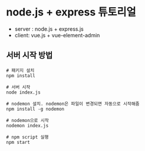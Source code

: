 # node.js + express 튜토리얼

- server : node.js + express.js
- client: vue.js + vue-element-admin

## 서버 시작 방법

``` shell
# 패키지 설치
npm install

# 서버 시작
node index.js

# nodemon 설치. nodemon은 파일이 변경되면 자동으로 시작해줌
npm install -g nodemon

# nodemon으로 시작
nodemon index.js

# npm script 실행
npm start
```